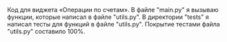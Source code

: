 Код для виджета «Операции по счетам».
В файле "main.py" я вызываю функции, которые написал в файле "utils.py".
В директории "tests" я написал тесты для функций в файле "utils.py". Покрытие тестами файла "utils.py"
составило 100%.